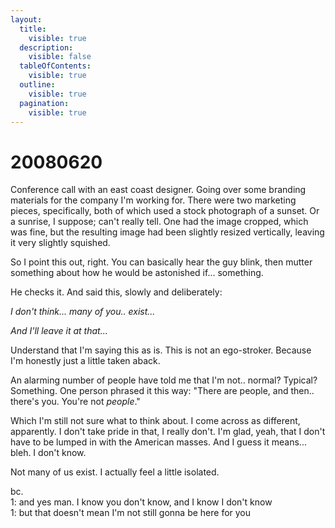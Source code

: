 ```yaml
---
layout:
  title:
    visible: true
  description:
    visible: false
  tableOfContents:
    visible: true
  outline:
    visible: true
  pagination:
    visible: true
---
```


# 20080620

Conference call with an east coast designer. Going over some branding materials for the company I'm working for. There were two marketing pieces, specifically, both of which used a stock photograph of a sunset. Or a sunrise, I suppose; can't really tell. One had the image cropped, which was fine, but the resulting image had been slightly resized vertically, leaving it very slightly squished.

So I point this out, right. You can basically hear the guy blink, then mutter something about how he would be astonished if... something.

He checks it. And said this, slowly and deliberately:

_I don't think... many of you.. exist..._

_And I'll leave it at that..._

Understand that I'm saying this as is. This is not an ego-stroker. Because I'm honestly just a little taken aback.

An alarming number of people have told me that I'm not.. normal? Typical? Something. One person phrased it this way: "There are people, and then.. there's you. You're not _people_."

Which I'm still not sure what to think about. I come across as different, apparently. I don't take pride in that, I really don't. I'm glad, yeah, that I don't have to be lumped in with the American masses. And I guess it means... bleh. I don't know.

Not many of us exist. I actually feel a little isolated.

bc.\
1: and yes man. I know you don't know, and I know I don't know\
1: but that doesn't mean I'm not still gonna be here for you
